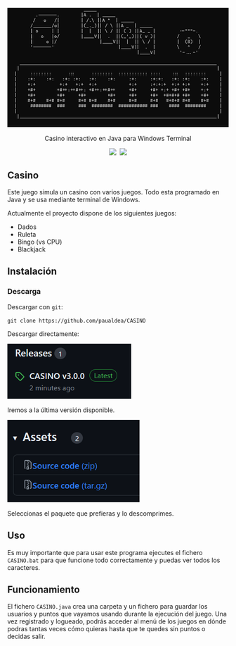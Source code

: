 <p align="center">
<img src="img/home_screen.png" alt="CASINO HOME">
</p>

<p align="center">
Casino interactivo en Java para Windows Terminal
</p>
<p align="center">
<a href=""><img src="https://img.shields.io/badge/version-3.1.0-blue"></a>&nbsp;
<a href=""><img src="https://img.shields.io/badge/contributors-2-green"></a>
</p>

## Casino

Este juego simula un casino con varios juegos. Todo esta programado en Java y se usa mediante terminal de Windows.

Actualmente el proyecto dispone de los siguientes juegos:

 - Dados
 - Ruleta
 - Bingo (vs CPU)
 - Blackjack

## Instalación

### Descarga

Descargar con `git`:

```term
git clone https://github.com/paualdea/CASINO
```

Descargar directamente:

<img src="img/descarga.png" alt="descarga">

Iremos a la última versión disponible.

<img src="img/paquetes.png" alt="paquetes">

Seleccionas el paquete que prefieras y lo descomprimes.

## Uso

Es muy importante que para usar este programa ejecutes el fichero `CASINO.bat` para que funcione todo correctamente y puedas ver todos los caracteres.

## Funcionamiento

El fichero `CASINO.java` crea una carpeta y un fichero para guardar los usuarios y puntos que vayamos usando durante la ejecución del juego. Una vez registrado y logueado, podrás acceder al menú de los juegos en dónde podras tantas veces cómo quieras hasta que te quedes sin puntos o decidas salir.

